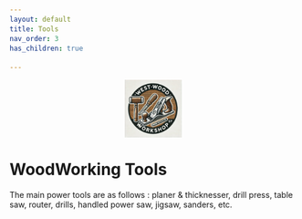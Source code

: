 ```yaml
---
layout: default
title: Tools
nav_order: 3
has_children: true

---
```

<center>
<img src="media/WWW_logo.png" width="20%" height="20%" align="middle"/>
</center>

# WoodWorking Tools
The main power tools are as follows : planer & thicknesser, drill press, table saw, router, drills, handled power saw, jigsaw, sanders, etc.
